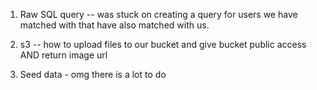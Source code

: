 1. Raw SQL query -- was stuck on creating a query for users we have matched with that have also matched with us.

2. s3 -- how to upload files to our bucket and give bucket public access AND return image url

3. Seed data - omg there is a lot to do
